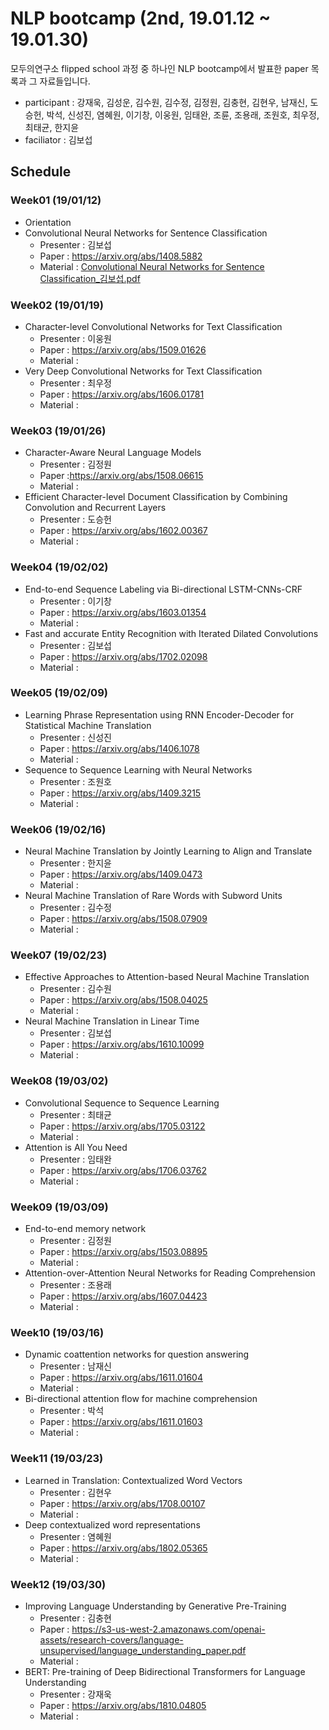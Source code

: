 # NLP bootcamp (2nd, 19.01.12 ~ 19.01.30)
모두의연구소 flipped school 과정 중 하나인 NLP bootcamp에서 발표한 paper 목록과 그 자료들입니다.

* participant : 강재욱, 김성운, 김수원, 김수정, 김정원, 김충현, 김현우, 남재신, 도승헌, 박석, 신성진, 염혜원, 이기창, 이웅원, 임태완, 조륜, 조용래, 조원호, 최우정, 최태균, 한지윤
* faciliator : 김보섭

## Schedule
### Week01 (19/01/12)
* Orientation
* Convolutional Neural Networks for Sentence Classification
	+ Presenter : 김보섭
	+ Paper :  https://arxiv.org/abs/1408.5882
	+ Material : [Convolutional Neural Networks for Sentence Classification_김보섭.pdf](https://github.com/modulabs/NLP-bootcamp/blob/master/2nd/week01/Convolutional%20Neural%20Networks%20for%20Sentence%20Classification_%EA%B9%80%EB%B3%B4%EC%84%AD.pdf) 
### Week02 (19/01/19)
* Character-level Convolutional Networks for Text Classification
	+ Presenter : 이웅원
	+ Paper : https://arxiv.org/abs/1509.01626
	+ Material : 
* Very Deep Convolutional Networks for Text Classification
	+ Presenter : 최우정
	+ Paper : https://arxiv.org/abs/1606.01781
	+ Material : 
### Week03 (19/01/26)
* Character-Aware Neural Language Models
	+ Presenter : 김정원
	+ Paper :https://arxiv.org/abs/1508.06615
	+ Material : 
* Efficient Character-level Document Classification by Combining Convolution and Recurrent Layers
	+ Presenter : 도승헌
	+ Paper : https://arxiv.org/abs/1602.00367
	+ Material : 
### Week04 (19/02/02)
* End-to-end Sequence Labeling via Bi-directional LSTM-CNNs-CRF
	+ Presenter : 이기창
	+ Paper : https://arxiv.org/abs/1603.01354
	+ Material : 
* Fast and accurate Entity Recognition with Iterated Dilated Convolutions
	+ Presenter : 김보섭
	+ Paper : https://arxiv.org/abs/1702.02098
	+ Material : 
### Week05 (19/02/09)
* Learning Phrase Representation using RNN Encoder-Decoder for Statistical Machine Translation
	+ Presenter : 신성진
	+ Paper : https://arxiv.org/abs/1406.1078
	+ Material : 
* Sequence to Sequence Learning with Neural Networks
	+ Presenter : 조원호
	+ Paper : https://arxiv.org/abs/1409.3215
	+ Material : 
### Week06 (19/02/16)
* Neural Machine Translation by Jointly Learning to Align and Translate
	+ Presenter : 한지윤
	+ Paper : https://arxiv.org/abs/1409.0473
	+ Material : 
* Neural Machine Translation of Rare Words with Subword Units
	+ Presenter : 김수정
	+ Paper : https://arxiv.org/abs/1508.07909
	+ Material : 
### Week07 (19/02/23)
* Effective Approaches to Attention-based Neural Machine Translation
	+ Presenter : 김수원
	+ Paper : https://arxiv.org/abs/1508.04025
	+ Material : 
* Neural Machine Translation in Linear Time
	+ Presenter : 김보섭
	+ Paper : https://arxiv.org/abs/1610.10099
	+ Material : 
### Week08 (19/03/02)
* Convolutional Sequence to Sequence Learning
	+ Presenter : 최태균
	+ Paper : https://arxiv.org/abs/1705.03122
	+ Material : 
* Attention is All You Need
	+ Presenter : 임태완
	+ Paper : https://arxiv.org/abs/1706.03762
	+ Material : 
### Week09 (19/03/09)
* End-to-end memory network
	+ Presenter : 김정원
	+ Paper : https://arxiv.org/abs/1503.08895
	+ Material : 
* Attention-over-Attention Neural Networks for Reading Comprehension
	+ Presenter : 조용래
	+ Paper : https://arxiv.org/abs/1607.04423
	+ Material : 
### Week10 (19/03/16)
* Dynamic coattention networks for question answering
	+ Presenter : 남재신
	+ Paper : https://arxiv.org/abs/1611.01604
	+ Material : 
* Bi-directional attention flow for machine comprehension
	+ Presenter : 박석
	+ Paper : https://arxiv.org/abs/1611.01603
	+ Material : 
### Week11 (19/03/23)
* Learned in Translation: Contextualized Word Vectors
	+ Presenter : 김현우
	+ Paper : https://arxiv.org/abs/1708.00107
	+ Material : 
* Deep contextualized word representations
	+ Presenter : 염혜원
	+ Paper : https://arxiv.org/abs/1802.05365
	+ Material : 
### Week12 (19/03/30)
* Improving Language Understanding by Generative Pre-Training
	+ Presenter : 김충현
	+ Paper : https://s3-us-west-2.amazonaws.com/openai-assets/research-covers/language-unsupervised/language_understanding_paper.pdf
	+ Material : 
* BERT: Pre-training of Deep Bidirectional Transformers for Language Understanding
	+ Presenter : 강재욱
	+ Paper : https://arxiv.org/abs/1810.04805
	+ Material : 


